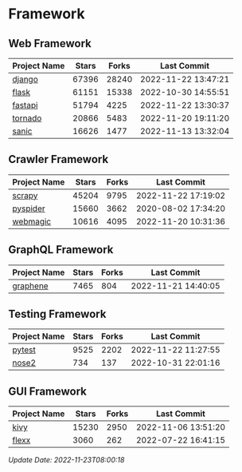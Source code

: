 # Framework

## Web Framework
| Project Name | Stars | Forks | Last Commit |
| ------------ | ----- | ----- | ----------- |
| [django](https://github.com/django/django) | 67396 | 28240 | 2022-11-22 13:47:21 |
| [flask](https://github.com/pallets/flask) | 61151 | 15338 | 2022-10-30 14:55:51 |
| [fastapi](https://github.com/tiangolo/fastapi) | 51794 | 4225 | 2022-11-22 13:30:37 |
| [tornado](https://github.com/tornadoweb/tornado) | 20866 | 5483 | 2022-11-20 19:11:20 |
| [sanic](https://github.com/sanic-org/sanic) | 16626 | 1477 | 2022-11-13 13:32:04 |

## Crawler Framework
| Project Name | Stars | Forks | Last Commit |
| ------------ | ----- | ----- | ----------- |
| [scrapy](https://github.com/scrapy/scrapy) | 45204 | 9795 | 2022-11-22 17:19:02 |
| [pyspider](https://github.com/binux/pyspider) | 15660 | 3662 | 2020-08-02 17:34:20 |
| [webmagic](https://github.com/code4craft/webmagic) | 10616 | 4095 | 2022-11-20 10:31:36 |

## GraphQL Framework
| Project Name | Stars | Forks | Last Commit |
| ------------ | ----- | ----- | ----------- |
| [graphene](https://github.com/graphql-python/graphene) | 7465 | 804 | 2022-11-21 14:40:05 |

## Testing Framework
| Project Name | Stars | Forks | Last Commit |
| ------------ | ----- | ----- | ----------- |
| [pytest](https://github.com/pytest-dev/pytest) | 9525 | 2202 | 2022-11-22 11:27:55 |
| [nose2](https://github.com/nose-devs/nose2) | 734 | 137 | 2022-10-31 22:01:16 |

## GUI Framework
| Project Name | Stars | Forks | Last Commit |
| ------------ | ----- | ----- | ----------- |
| [kivy](https://github.com/kivy/kivy) | 15230 | 2950 | 2022-11-06 13:51:20 |
| [flexx](https://github.com/flexxui/flexx) | 3060 | 262 | 2022-07-22 16:41:15 |

*Update Date: 2022-11-23T08:00:18*
